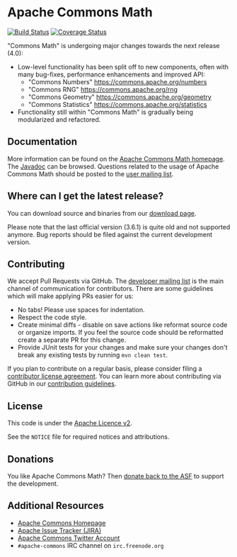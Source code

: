 <!---
 Licensed to the Apache Software Foundation (ASF) under one or more
 contributor license agreements.  See the NOTICE file distributed with
 this work for additional information regarding copyright ownership.
 The ASF licenses this file to You under the Apache License, Version 2.0
 (the "License"); you may not use this file except in compliance with
 the License.  You may obtain a copy of the License at

      http://www.apache.org/licenses/LICENSE-2.0

 Unless required by applicable law or agreed to in writing, software
 distributed under the License is distributed on an "AS IS" BASIS,
 WITHOUT WARRANTIES OR CONDITIONS OF ANY KIND, either express or implied.
 See the License for the specific language governing permissions and
 limitations under the License.
-->
<!---
 +======================================================================+
 |****                                                              ****|
 |****      THIS FILE IS GENERATED BY THE COMMONS BUILD PLUGIN      ****|
 |****                    DO NOT EDIT DIRECTLY                      ****|
 |****                                                              ****|
 +======================================================================+
 | TEMPLATE FILE: readme-md-template.md                                 |
 | commons-build-plugin/trunk/src/main/resources/commons-xdoc-templates |
 +======================================================================+
 |                                                                      |
 | 1) Re-generate using: mvn commons-build:readme-md                    |
 |                                                                      |
 | 2) Set the following properties in the component's pom:              |
 |    - commons.componentid (required, alphabetic, lower case)          |
 |    - commons.release.version (required)                              |
 |                                                                      |
 | 3) Example Properties                                                |
 |                                                                      |
 |  <properties>                                                        |
 |    <commons.componentid>math</commons.componentid>                   |
 |    <commons.release.version>1.2</commons.release.version>            |
 |  </properties>                                                       |
 |                                                                      |
 +======================================================================+
--->
Apache Commons Math
===================

[![Build Status](https://travis-ci.com/apache/commons-math.svg)](https://travis-ci.com/apache/commons-math)
[![Coverage Status](https://codecov.io/gh/apache/commons-math/branch/master/graph/badge.svg)](https://app.codecov.io/gh/apache/commons-math)
<!--
[![Maven Central](https://maven-badges.herokuapp.com/maven-central/org.apache.commons/commons-math-parent/badge.svg)](https://maven-badges.herokuapp.com/maven-central/org.apache.commons/commons-math-parent/)
-->
<!--
[![Javadocs](https://javadoc.io/badge/org.apache.commons/commons-math-parent/4.0.svg)](https://javadoc.io/doc/org.apache.commons/commons-math-parent/4.0)
-->

"Commons Math" is undergoing major changes towards the next release (4.0):
+ Low-level functionality has been split off to new components, often with many bug-fixes, performance enhancements and improved API:
  + "Commons Numbers" <https://commons.apache.org/numbers>
  + "Commons RNG" <https://commons.apache.org/rng>
  + "Commons Geometry" <https://commons.apache.org/geometry>
  + "Commons Statistics" <https://commons.apache.org/statistics>
+ Functionality still within "Commons Math" is gradually being modularized and refactored.


Documentation
-------------

More information can be found on the [Apache Commons Math homepage](https://commons.apache.org/proper/commons-math).
The [Javadoc](https://commons.apache.org/proper/commons-math/apidocs) can be browsed.
Questions related to the usage of Apache Commons Math should be posted to the [user mailing list][ml].

Where can I get the latest release?
-----------------------------------
You can download source and binaries from our [download page](https://commons.apache.org/proper/commons-math/download_math.cgi).

Please note that the last official version (3.6.1) is quite old and not supported anymore.
Bug reports should be filed against the current development version.

<!--
Alternatively you can pull it from the central Maven repositories:

```xml
<dependency>
  <groupId>org.apache.commons</groupId>
  <artifactId>commons-math-parent</artifactId>
  <version>4.0</version>
</dependency>
```
-->

Contributing
------------

We accept Pull Requests via GitHub. The [developer mailing list][ml] is the main channel of communication for contributors.
There are some guidelines which will make applying PRs easier for us:
+ No tabs! Please use spaces for indentation.
+ Respect the code style.
+ Create minimal diffs - disable on save actions like reformat source code or organize imports. If you feel the source code should be reformatted create a separate PR for this change.
+ Provide JUnit tests for your changes and make sure your changes don't break any existing tests by running ```mvn clean test```.

If you plan to contribute on a regular basis, please consider filing a [contributor license agreement](https://www.apache.org/licenses/#clas).
You can learn more about contributing via GitHub in our [contribution guidelines](CONTRIBUTING.md).

License
-------
This code is under the [Apache Licence v2](https://www.apache.org/licenses/LICENSE-2.0).

See the `NOTICE` file for required notices and attributions.

Donations
---------
You like Apache Commons Math? Then [donate back to the ASF](https://www.apache.org/foundation/contributing.html) to support the development.

Additional Resources
--------------------

+ [Apache Commons Homepage](https://commons.apache.org/)
+ [Apache Issue Tracker (JIRA)](https://issues.apache.org/jira/browse/MATH)
+ [Apache Commons Twitter Account](https://twitter.com/ApacheCommons)
+ `#apache-commons` IRC channel on `irc.freenode.org`

[ml]:https://commons.apache.org/mail-lists.html

